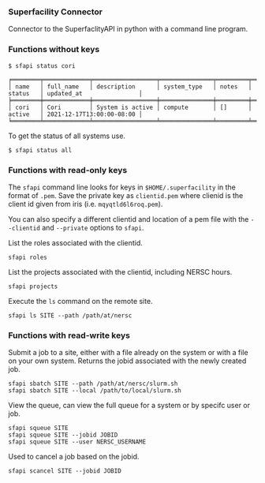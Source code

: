### Superfacility Connector

Connector to the SuperfaclityAPI in python with a command line program.

### Functions without keys

```
$ sfapi status cori

╒════════╤═════════════╤══════════════════╤═══════════════╤═════════╤══════════╤═══════════════════════════╕
│ name   │ full_name   │ description      │ system_type   │ notes   │ status   │ updated_at                │
╞════════╪═════════════╪══════════════════╪═══════════════╪═════════╪══════════╪═══════════════════════════╡
│ cori   │ Cori        │ System is active │ compute       │ []      │ active   │ 2021-12-17T13:00:00-08:00 │
╘════════╧═════════════╧══════════════════╧═══════════════╧═════════╧══════════╧═══════════════════════════╛
```

To get the status of all systems use.

```
$ sfapi status all
```


### Functions with read-only keys

The `sfapi` command line looks for keys in `$HOME/.superfacility` in the format of `.pem`. Save the private key as `clientid.pem` where clienid is the client id given from iris (i.e. `mqyqtld6l6roq.pem`). 

You can also specify a different clientid and location of a pem file with the `--clientid` and `--private` options to `sfapi`.

List the roles associated with the clientid.
```
sfapi roles
```

List the projects associated with the clientid, including NERSC hours.
```
sfapi projects
```

Execute the `ls` command on the remote site.
```
sfapi ls SITE --path /path/at/nersc
```


### Functions with read-write keys

Submit a job to a site, either with a file already on the system or with a file on your own system. Returns the jobid associated with the newly created job.
```
sfapi sbatch SITE --path /path/at/nersc/slurm.sh 
sfapi sbatch SITE --local /path/to/local/slurm.sh
```

View the queue, can view the full queue for a system or by specifc user or job.
```
sfapi squeue SITE 
sfapi squeue SITE --jobid JOBID 
sfapi squeue SITE --user NERSC_USERNAME
```

Used to cancel a job based on the jobid.
```
sfapi scancel SITE --jobid JOBID 
```